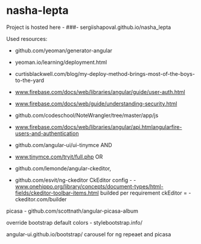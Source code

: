 # nasha-lepta

Project is hosted here - 
###- sergiishapoval.github.io/nasha_lepta

Used resources:
- github.com/yeoman/generator-angular
- yeoman.io/learning/deployment.html
- curtisblackwell.com/blog/my-deploy-method-brings-most-of-the-boys-to-the-yard
- www.firebase.com/docs/web/libraries/angular/guide/user-auth.html
- www.firebase.com/docs/web/guide/understanding-security.html
- github.com/codeschool/NoteWrangler/tree/master/app/js
- www.firebase.com/docs/web/libraries/angular/api.htmlangularfire-users-and-authentication
- github.com/angular-ui/ui-tinymce
AND
- www.tinymce.com/tryit/full.php
OR
- github.com/lemonde/angular-ckeditor,

- github.com/esvit/ng-ckeditor
CkEditor config - - www.onehippo.org/library/concepts/document-types/html-fields/ckeditor-toolbar-items.html
builded per requirement ckEditor = - ckeditor.com/builder

picasa - github.com/scottnath/angular-picasa-album

override bootstrap default colors - stylebootstrap.info/

angular-ui.github.io/bootstrap/ carousel for ng repeaet and picasa
